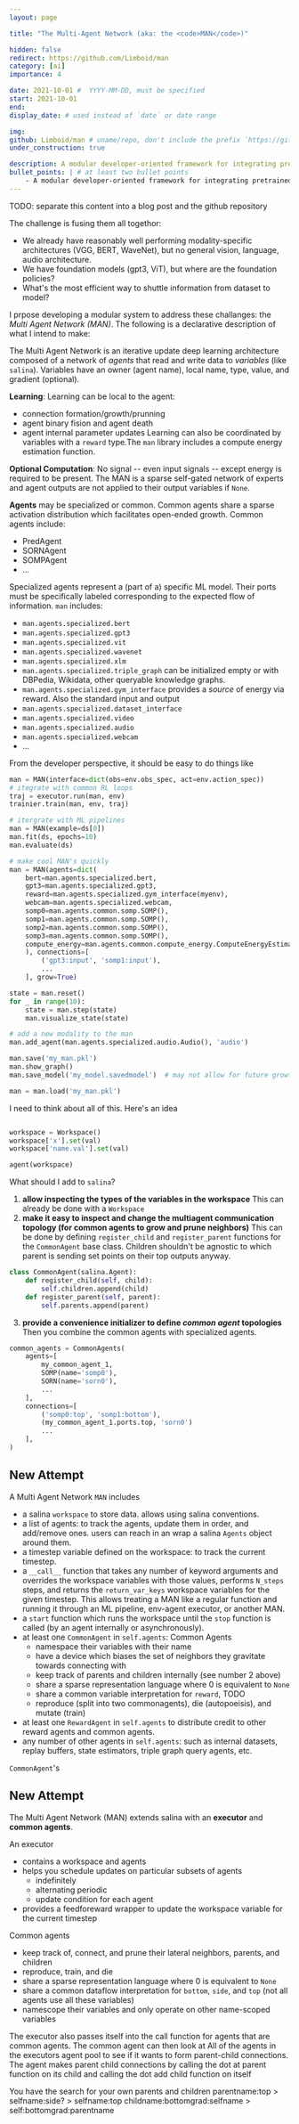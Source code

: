 ```yaml
---
layout: page

title: "The Multi-Agent Network (aka: the <code>MAN</code>)"

hidden: false
redirect: https://github.com/Limboid/man
category: [ai]
importance: 4

date: 2021-10-01 #  YYYY-MM-DD, must be specified
start: 2021-10-01
end:
display_date: # used instead of `date` or date range

img:
github: Limboid/man # uname/repo, don't include the prefix `https://github.com/`
under_construction: true

description: A modular developer-oriented framework for integrating pretrained and learning agents
bullet_points: | # at least two bullet points
    - A modular developer-oriented framework for integrating pretrained and learning agents
---
```


TODO: separate this content into a blog post and the github repository

The challenge is fusing them all togethor:

- We already have reasonably well performing modality-specific architectures (VGG, BERT, WaveNet), but no general vision, language, audio architecture.
- We have foundation models (gpt3, ViT), but where are the foundation policies?
- What's the most efficient way to shuttle information from dataset to model?

I prpose developing a modular system to address these challanges: the _Multi Agent Network (MAN)_. The following is a declarative description of what I intend to make:

The Multi Agent Network is an iterative update deep learning architecture composed of a network of _agents_ that read and write data to _variables_ (like `salina`). Variables have an owner (agent name), local name, type, value, and gradient (optional).

**Learning**: Learning can be local to the agent:

- connection formation/growth/prunning
- agent binary fision and agent death
- agent internal parameter updates
  Learning can also be coordinated by variables with a `reward` type.The `man` library includes a compute energy estimation function.

**Optional Computation**: No signal -- even input signals -- except energy is required to be present. The MAN is a sparse self-gated network of experts and agent outputs are not applied to their output variables if `None`.

**Agents** may be specialized or common. Common agents share a sparse activation distribution which facilitates open-ended growth. Common agents include:

- PredAgent
- SORNAgent
- SOMPAgent
- ...

Specialized agents represent a (part of a) specific ML model. Their ports must be specifically labeled corresponding to the expected flow of information. `man` includes:

- `man.agents.specialized.bert`
- `man.agents.specialized.gpt3`
- `man.agents.specialized.vit`
- `man.agents.specialized.wavenet`
- `man.agents.specialized.xlm`
- `man.agents.specialized.triple_graph` can be initialized empty or with DBPedia, Wikidata, other queryable knowledge graphs.
- `man.agents.specialized.gym_interface` provides a _source_ of energy via reward. Also the standard input and output
- `man.agents.specialized.dataset_interface`
- `man.agents.specialized.video`
- `man.agents.specialized.audio`
- `man.agents.specialized.webcam`
- ...

From the developer perspective, it should be easy to do things like

```python
man = MAN(interface=dict(obs=env.obs_spec, act=env.action_spec))
# itegrate with common RL loops
traj = executor.run(man, env)
trainier.train(man, env, traj)

# itergrate with ML pipelines
man = MAN(example=ds[0])
man.fit(ds, epochs=10)
man.evaluate(ds)

# make cool MAN's quickly
man = MAN(agents=dict(
    bert=man.agents.specialized.bert,
    gpt3=man.agents.specialized.gpt3,
    reward=man.agents.specialized.gym_interface(myenv),
    webcam=man.agents.specialized.webcam,
    somp0=man.agents.common.somp.SOMP(),
    somp1=man.agents.common.somp.SOMP(),
    somp2=man.agents.common.somp.SOMP(),
    somp3=man.agents.common.somp.SOMP(),
    compute_energy=man.agents.common.compute_energy.ComputeEnergyEstimator(),
    ), connections=[
        ('gpt3:input', 'somp1:input'),
        ...
    ], grow=True)

state = man.reset()
for _ in range(10):
    state = man.step(state)
    man.visualize_state(state)

# add a new modality to the man
man.add_agent(man.agents.specialized.audio.Audio(), 'audio')

man.save('my_man.pkl')
man.show_graph()
man.save_model('my_model.savedmodel')  # may not allow for future growth. Just a compiled single iteration cell.

man = man.load('my_man.pkl')
```

I need to think about all of this. Here's an idea

```python

workspace = Workspace()
workspace['x'].set(val)
workspace['name.val'].set(val)

agent(workspace)
```

What should I add to `salina`?

1. **allow inspecting the types of the variables in the workspace** This can already be done with a `Workspace`
2. **make it easy to inspect and change the multiagent communication topology (for common agents to grow and prune neighbors)** This can be done by defining `register_child` and `register_parent` functions for the `CommonAgent` base class. Children shouldn't be agnostic to which parent is sending set points on their top outputs anyway.

```python
class CommonAgent(salina.Agent):
    def register_child(self, child):
        self.children.append(child)
    def register_parent(self, parent):
        self.parents.append(parent)
```

3. **provide a convenience initializer to define _common agent_ topologies** Then you combine the common agents with specialized agents.

```python
common_agents = CommonAgents(
    agents=[
        my_common_agent_1,
        SOMP(name='somp0'),
        SORN(name='sorn0'),
        ...
    ],
    connections=[
        ('somp0:top', 'somp1:bottom'),
        (my_common_agent_1.ports.top, 'sorn0')
        ...
    ],
)
```

## New Attempt

A Multi Agent Network `MAN` includes

- a salina `workspace` to store data. allows using salina conventions.
- a list of agents: to track the agents, update them in order, and add/remove ones. users can reach in an wrap a salina `Agents` object around them.
- a timestep variable defined on the workspace: to track the current timestep.
- a `__call__` function that takes any number of keyword arguments and overrides the workspace variables with those values, performs `N_steps` steps, and returns the `return_var_keys` workspace variables for the given timestep. This allows treating a MAN like a regular function and running it through an ML pipeline, env-agent executor, or another MAN.
- a `start` function which runs the workspace until the `stop` function is called (by an agent internally or asynchronously).
- at least one `CommonAgent` in `self.agents`: Common Agents
  - namespace their variables with their name
  - have a device which biases the set of neighbors they gravitate towards connecting with
  - keep track of parents and children internally (see number 2 above)
  - share a sparse representation language where 0 is equivalent to `None`
  - share a common variable interpretation for `reward`, TODO
  - reproduce (split into two commonagents), die (autopoeisis), and mutate (train)
- at least one `RewardAgent` in `self.agents` to distribute credit to other reward agents and common agents.
- any number of other agents in `self.agents`: such as internal datasets, replay buffers, state estimators, triple graph query agents, etc.

`CommonAgent`'s

## New Attempt

The Multi Agent Network (MAN) extends salina with an **executor** and **common agents**.

An executor

- contains a workspace and agents
- helps you schedule updates on particular subsets of agents
  - indefinitely
  - alternating periodic
  - update condition for each agent
- provides a feedforeward wrapper to update the workspace variable for the current timestep

Common agents

- keep track of, connect, and prune their lateral neighbors, parents, and children
- reproduce, train, and die
- share a sparse representation language where 0 is equivalent to `None`
- share a common dataflow interpretation for `bottom`, `side`, and `top` (not all agents use all these variables)
- namescope their variables and only operate on other name-scoped variables

The executor also passes itself into the call function for agents that are common agents. The common agent can then look at All of the agents in the executors agent pool to see if it wants to form parent-child connections. The agent makes parent child connections by calling the dot at parent function on its child and calling the dot add child function on itself

You have the search for your own parents and children
parentname:top > selfname:side? > selfname:top
childname:bottomgrad:selfname > self:bottomgrad:parentname

